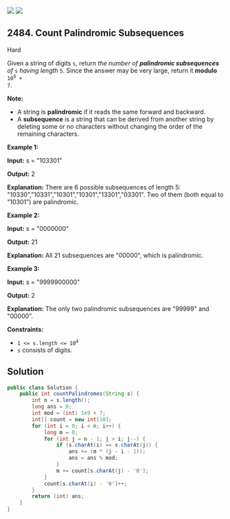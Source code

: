[![](https://img.shields.io/github/stars/javadev/LeetCode-in-Java?label=Stars&style=flat-square)](https://github.com/javadev/LeetCode-in-Java)
[![](https://img.shields.io/github/forks/javadev/LeetCode-in-Java?label=Fork%20me%20on%20GitHub%20&style=flat-square)](https://github.com/javadev/LeetCode-in-Java/fork)

## 2484\. Count Palindromic Subsequences

Hard

Given a string of digits `s`, return _the number of **palindromic subsequences** of_ `s` _having length_ `5`. Since the answer may be very large, return it **modulo** <code>10<sup>9</sup> + 7</code>.

**Note:**

*   A string is **palindromic** if it reads the same forward and backward.
*   A **subsequence** is a string that can be derived from another string by deleting some or no characters without changing the order of the remaining characters.

**Example 1:**

**Input:** s = "103301"

**Output:** 2

**Explanation:** There are 6 possible subsequences of length 5: "10330","10331","10301","10301","13301","03301". Two of them (both equal to "10301") are palindromic.

**Example 2:**

**Input:** s = "0000000"

**Output:** 21

**Explanation:** All 21 subsequences are "00000", which is palindromic.

**Example 3:**

**Input:** s = "9999900000"

**Output:** 2

**Explanation:** The only two palindromic subsequences are "99999" and "00000".

**Constraints:**

*   <code>1 <= s.length <= 10<sup>4</sup></code>
*   `s` consists of digits.

## Solution

```java
public class Solution {
    public int countPalindromes(String s) {
        int n = s.length();
        long ans = 0;
        int mod = (int) 1e9 + 7;
        int[] count = new int[10];
        for (int i = 0; i < n; i++) {
            long m = 0;
            for (int j = n - 1; j > i; j--) {
                if (s.charAt(i) == s.charAt(j)) {
                    ans += (m * (j - i - 1));
                    ans = ans % mod;
                }
                m += count[s.charAt(j) - '0'];
            }
            count[s.charAt(i) - '0']++;
        }
        return (int) ans;
    }
}
```